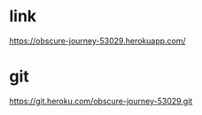 # link
https://obscure-journey-53029.herokuapp.com/

# git
https://git.heroku.com/obscure-journey-53029.git
